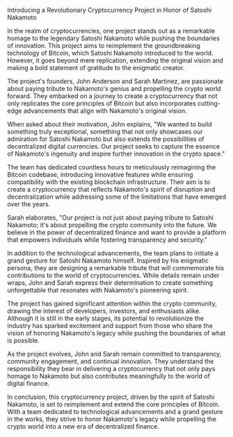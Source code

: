 Introducing a Revolutionary Cryptocurrency Project in Honor of Satoshi Nakamoto

In the realm of cryptocurrencies, one project stands out as a remarkable homage to the legendary Satoshi Nakamoto while pushing the boundaries of innovation. This project aims to reimplement the groundbreaking technology of Bitcoin, which Satoshi Nakamoto introduced to the world. However, it goes beyond mere replication, extending the original vision and making a bold statement of gratitude to the enigmatic creator.

The project's founders, John Anderson and Sarah Martinez, are passionate about paying tribute to Nakamoto's genius and propelling the crypto world forward. They embarked on a journey to create a cryptocurrency that not only replicates the core principles of Bitcoin but also incorporates cutting-edge advancements that align with Nakamoto's original vision.

When asked about their motivation, John explains, "We wanted to build something truly exceptional, something that not only showcases our admiration for Satoshi Nakamoto but also extends the possibilities of decentralized digital currencies. Our project seeks to capture the essence of Nakamoto's ingenuity and inspire further innovation in the crypto space."

The team has dedicated countless hours to meticulously reimagining the Bitcoin codebase, introducing innovative features while ensuring compatibility with the existing blockchain infrastructure. Their aim is to create a cryptocurrency that reflects Nakamoto's spirit of disruption and decentralization while addressing some of the limitations that have emerged over the years.

Sarah elaborates, "Our project is not just about paying tribute to Satoshi Nakamoto; it's about propelling the crypto community into the future. We believe in the power of decentralized finance and want to provide a platform that empowers individuals while fostering transparency and security."

In addition to the technological advancements, the team plans to initiate a grand gesture for Satoshi Nakamoto himself. Inspired by his enigmatic persona, they are designing a remarkable tribute that will commemorate his contributions to the world of cryptocurrencies. While details remain under wraps, John and Sarah express their determination to create something unforgettable that resonates with Nakamoto's pioneering spirit.

The project has gained significant attention within the crypto community, drawing the interest of developers, investors, and enthusiasts alike. Although it is still in the early stages, its potential to revolutionize the industry has sparked excitement and support from those who share the vision of honoring Nakamoto's legacy while pushing the boundaries of what is possible.

As the project evolves, John and Sarah remain committed to transparency, community engagement, and continual innovation. They understand the responsibility they bear in delivering a cryptocurrency that not only pays homage to Nakamoto but also contributes meaningfully to the world of digital finance.

In conclusion, this cryptocurrency project, driven by the spirit of Satoshi Nakamoto, is set to reimplement and extend the core principles of Bitcoin. With a team dedicated to technological advancements and a grand gesture in the works, they strive to honor Nakamoto's legacy while propelling the crypto world into a new era of decentralized finance.
